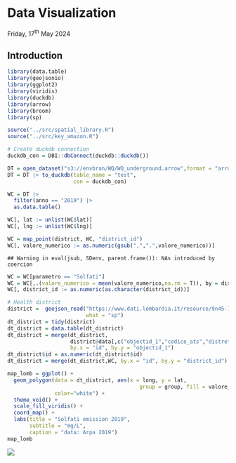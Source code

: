 Data Visualization
================
Friday, 17<sup>th</sup> May 2024

## Introduction

``` r
library(data.table)
library(geojsonio)
library(ggplot2)
library(viridis)
library(duckdb)
library(arrow)
library(broom)
library(sp)

source("../src/spatial_library.R")
source("../src/key_amazon.R")
```

``` r
# Create duckdb connection
duckdb_con = DBI::dbConnect(duckdb::duckdb())

DT = open_dataset("s3://envbran/WQ/WQ_underground.arrow",format = "arrow") 
DT = DT |> to_duckdb(table_name = "test", 
                     con = duckdb_con)

WC = DT |>
  filter(anno == "2019") |>
  as.data.table() 

WC[, lat := unlist(WC$lat)]
WC[, lng := unlist(WC$lng)]

WC = map_point(district, WC, "district_id")
WC[, valore_numerico := as.numeric(gsub(",",".",valore_numerico))]
```

    ## Warning in eval(jsub, SDenv, parent.frame()): NAs introduced by coercion

``` r
WC = WC[parametro == "Solfati"]
WC = WC[,.(valore_numerico = mean(valore_numerico,na.rm = T)), by = district_id]
WC[, district_id := as.numeric(as.character(district_id))]
```

``` r
# Health district 
district =  geojson_read("https://www.dati.lombardia.it/resource/9n45-7bpc.geojson",
                         what = "sp")
dt_district = tidy(district)
dt_district = data.table(dt_district)
dt_district = merge(dt_district,
                    district@data[,c("objectid_1","codice_ats","distretto","descrizion")],
                    by.x = "id", by.y = "objectid_1")
dt_district$id = as.numeric(dt_district$id)
dt_district = merge(dt_district,WC, by.x = "id", by.y = "district_id")
```

``` r
map_lomb = ggplot() +
  geom_polygon(data = dt_district, aes(x = long, y = lat, 
                                          group = group, fill = valore_numerico), 
               color="white") +
  theme_void() +
  scale_fill_viridis() +
  coord_map() + 
  labs(title = "Solfati emission 2019",
       subtitle = "mg/L",
       caption = "data: Arpa 2019")
map_lomb
```

<img src="C:/Users/nicol/Documents/Github_projects/spatialepi_biostats/notebook/4_data_visualization_files/figure-gfm/unnamed-chunk-4-1.png" style="display: block; margin: auto;" />

